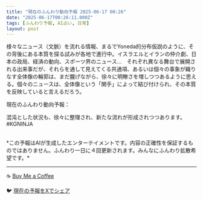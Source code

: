 ```yaml
---
title: "現在のふんわり動向予報 2025-06-17 00:26"
date: "2025-06-17T00:26:11.000Z"
tags: [ふんわり予報, AI占い, 日常]
layout: post
---
```


様々なニュース（文脈）を流れる情報、まるでYoneda的分布仮説のように、その背後にある本質を探る試みが各地で進行中。イスラエルとイランの仲介劇、日本の政局、経済の動向、スポーツ界のニュース…　それぞれ異なる舞台で展開される出来事だが、それらを通して見えてくる共通項、あるいは個々の事象が織りなす全体像の輪郭は、まだ朧げながら、徐々に明瞭さを増しつつあるように思える。個々のニュースは、全体像という「関手」によって結び付けられ、その本質を反映していると言えるだろう。


現在のふんわり動向予報：

混沌とした状況も、徐々に整理され、新たな流れが形成されつつあります。#KGNINJA

<br>
*この予報はAIが生成したエンターテイメントです。内容の正確性を保証するものではありません。ふんわり一日に４回更新されます。みんなにふんわり拡散希望です。*

---
☕️ [Buy Me a Coffee](https://www.buymeacoffee.com/kgninja)

🐦 [現在の予報をXでシェア](https://twitter.com/intent/tweet?text=%E7%8F%BE%E5%9C%A8%E3%81%AE%E3%81%B5%E3%82%93%E3%82%8F%E3%82%8A%E4%BA%88%E5%A0%B1%3A%20%E3%80%8C%E6%A7%98%E3%80%85%E3%81%AA%E3%83%8B%E3%83%A5%E3%83%BC%E3%82%B9%EF%BC%88%E6%96%87%E8%84%88%EF%BC%89%E3%82%92%E6%B5%81%E3%82%8C%E3%82%8B%E6%83%85%E5%A0%B1%E3%80%81%E3%81%BE%E3%82%8B%E3%81%A7Yoneda%E7%9A%84%E5%88%86%E5%B8%83%E4%BB%AE%E8%AA%AC%E3%81%AE%E3%82%88%E3%81%86%E3%81%AB%E3%80%81%E3%81%9D%E3%81%AE%E8%83%8C%E5%BE%8C%E3%81%AB%E3%81%82%E3%82%8B%E6%9C%AC%E8%B3%AA%E3%82%92%E6%8E%A2%E3%82%8B%E8%A9%A6%E3%81%BF%E3%81%8C%E5%90%84%E5%9C%B0%E3%81%A7%E9%80%B2%E8%A1%8C%E4%B8%AD%E3%80%82%E3%80%8D%23KGNINJA%20%E7%B6%9A%E3%81%8D%E3%81%AF%E3%83%96%E3%83%AD%E3%82%B0%E3%81%A7%EF%BC%81%F0%9F%91%87&url=https%3A%2F%2Fkg-ninja.github.io%2FFunwariyoso%2F)
